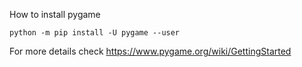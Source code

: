 How to install pygame
```
python -m pip install -U pygame --user
```

For more details check
https://www.pygame.org/wiki/GettingStarted
